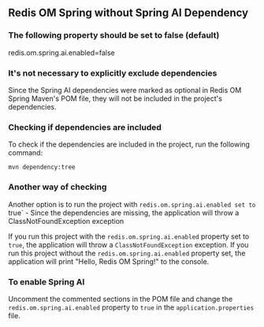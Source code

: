 ## Redis OM Spring without Spring AI Dependency
### The following property should be set to false (default)
redis.om.spring.ai.enabled=false

### It's not necessary to explicitly exclude dependencies
Since the Spring AI dependencies were marked as optional in Redis OM Spring Maven's POM file, they will not be included in the project's dependencies.

### Checking if dependencies are included
To check if the dependencies are included in the project, run the following command:
```shell
mvn dependency:tree
```

### Another way of checking
Another option is to run the project with `redis.om.spring.ai.enabled set to `true` - Since the dependencies are missing, the application will throw a ClassNotFoundException exception

If you run this project with the `redis.om.spring.ai.enabled` property set to `true`, the application will throw a `ClassNotFoundException` exception.
If you run this project without the `redis.om.spring.ai.enabled` property set, the application will print "Hello, Redis OM Spring!" to the console.

### To enable Spring AI
Uncomment the commented sections in the POM file and change the `redis.om.spring.ai.enabled` property to `true` in the `application.properties` file.